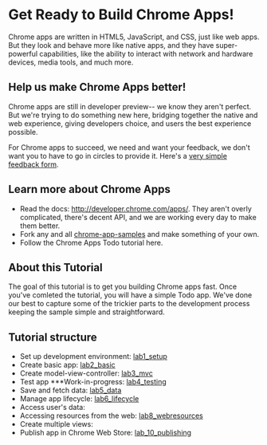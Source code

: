 Get Ready to Build Chrome Apps!
===============================
Chrome apps are written in HTML5, JavaScript, and CSS, just like web apps.
But they look and behave more like native apps, and they have super-powerful capabilities,
like the ability to interact with network and hardware devices, media tools, and much more.

Help us make Chrome Apps better!
--------------------------------
Chrome apps are still in developer preview-- we know they aren't perfect. But we're trying to do something new here, bridging together the native and web experience, giving developers choice, and users the best experience possible.

For Chrome apps to succeed, we need and want your feedback, we don't want you to have to go in circles to provide it.
Here's a [very simple feedback form](https://docs.google.com/a/google.com/forms/d/1x3309vpp-KTiHqZWOCQhjVrIWxkm0wEBp2IWMG2ywbU/viewform?id=1x3309vpp-KTiHqZWOCQhjVrIWxkm0wEBp2IWMG2ywbU).

Learn more about Chrome Apps
----------------------------
* Read the docs: http://developer.chrome.com/apps/. They aren't overly complicated, there's decent API, and we are working every day to make them better.
* Fork any and all [chrome-app-samples](https://github.com/GoogleChrome/chrome-app-samples) and make something of your own.
* Follow the Chrome Apps Todo tutorial here.


About this Tutorial
-------------------
The goal of this tutorial is to get you building Chrome apps fast. Once you've comleted the tutorial,
you will have a simple Todo app. We've done our best to capture some of the trickier parts to the development process
keeping the sample simple and straightforward.

Tutorial structure
------------------
* Set up development environment: [lab1_setup](https://github.com/Meggin/chrome-apps-appcelerated/tree/master/lab1_setup#readme)
* Create basic app: [lab2_basic](https://github.com/Meggin/chrome-apps-appcelerated/tree/master/lab2_basic#readme)
* Create model-view-controller: [lab3_mvc](https://github.com/Meggin/chrome-apps-appcelerated/tree/master/lab3_mvc#readme)
* Test app \*\*\*Work-in-progress: [lab4_testing](https://github.com/Meggin/chrome-apps-appcelerated/tree/master/lab4_testing#readme)
* Save and fetch data: [lab5_data](https://github.com/Meggin/chrome-apps-appcelerated/tree/master/lab5_data#readme)
* Manage app lifecycle: [lab6_lifecycle](https://github.com/Meggin/chrome-apps-appcelerated/tree/master/lab6_lifecycle#readme)
* Access user's data: []()
* Accessing resources from the web: [lab8_webresources](https://github.com/Meggin/chrome-apps-appcelerated/tree/master/lab8_webresources#readme)
* Create multiple views: []()
* Publish app in Chrome Web Store: [lab_10_publishing](https://github.com/Meggin/chrome-apps-appcelerated/tree/master/lab_10_publishing#readme)
